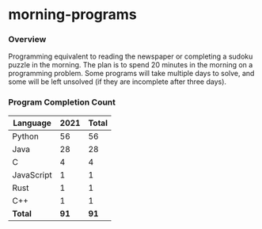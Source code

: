 # morning-programs

### Overview

Programming equivalent to reading the newspaper or completing a sudoku puzzle in the morning.  The plan is to spend 20 
minutes in the morning on a programming problem.  Some programs will take multiple days to solve, and some will be left 
unsolved (if they are incomplete after three days).

### Program Completion Count

| Language     | 2021   | Total  |
|--------------|--------|--------|
| Python       | 56     | 56     |
| Java         | 28     | 28     |
| C            | 4      | 4      |
| JavaScript   | 1      | 1      |
| Rust         | 1      | 1      |
| C++          | 1      | 1      |
| **Total**    | **91** | **91** |
